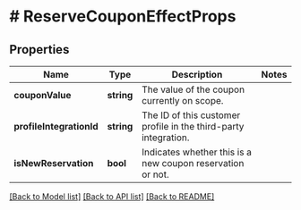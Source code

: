 # # ReserveCouponEffectProps

## Properties

Name | Type | Description | Notes
------------ | ------------- | ------------- | -------------
**couponValue** | **string** | The value of the coupon currently on scope. | 
**profileIntegrationId** | **string** | The ID of this customer profile in the third-party integration. | 
**isNewReservation** | **bool** | Indicates whether this is a new coupon reservation or not. | 

[[Back to Model list]](../../README.md#documentation-for-models) [[Back to API list]](../../README.md#documentation-for-api-endpoints) [[Back to README]](../../README.md)


